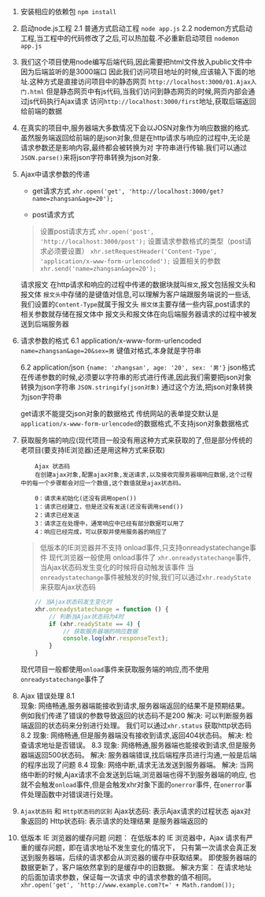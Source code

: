 1. 安装相应的依赖包
    `npm install`
2. 启动node.js工程
    2.1 普通方式启动工程
    `node app.js`
    2.2 nodemon方式启动工程,当工程中的代码修改了之后,可以热加载.不必重新启动项目
    `nodemon app.js`

3. 我们这个项目使用node编写后端代码,因此需要把html文件放入public文件中
   因为后端监听的是3000端口
   因此我们访问项目地址的时候,应该输入下面的地址.这种方式是直接访问项目中的静态网页
   `http://localhost:3000/01.Ajax入门.html`
   但是静态网页中有js代码,当我们访问到静态网页的时候,网页内部会通过js代码执行Ajax请求
   访问`http://localhost:3000/first`地址,获取后端返回给前端的数据

4. 
   在真实的项目中,服务器端大多数情况下会以JOSN对象作为响应数据的格式.
   虽然服务端返回给前端的是json对象,但是在http请求与响应的过程中,无论是请求参数还是影响内容,最终都会被转换为对   字符串进行传输.我们可以通过 `JSON.parse()`来将json字符串转换为json对象.

5. Ajax中请求参数的传递
    - get请求方式
    `xhr.open('get', 'http://localhost:3000/get?name=zhangsan&age=20');`

    - post请求方式
    > 设置post请求方式
    `xhr.open('post', 'http://localhost:3000/post');`
    > 设置请求参数格式的类型（post请求必须要设置）
    `xhr.setRequestHeader('Content-Type', 'application/x-www-form-urlencoded');`
    > 设置相关的参数
    `xhr.send('name=zhangsan&age=20');`

    请求报文
        在http请求和响应的过程中传递的数据块就叫`报文`,报文包括报文头和报文体
        `报文头`中存储的是键值对信息,可以理解为客户端跟服务端说的一些话,我们设置的`Content-Type`就属于报文头
        `报文体`主要存储一些内容,post请求的相关参数就存储在报文体中
        报文头和报文体在向后端服务器请求的过程中被发送到后端服务器

6. 请求参数的格式
    6.1 application/x-www-form-urlencoded
    `name=zhangsan&age=20&sex=男`  键值对格式,本身就是字符串

    6.2 application/json
    `{name: 'zhangsan', age: '20', sex: '男'}`  json格式
    在传递参数的时候,必须要以字符串的形式进行传递,因此我们需要把json对象转换为json字符串
    `JSON.stringify(json对象)` 通过这个方法,把json对象转换为json字符串

    get请求不能提交json对象的数据格式
    传统网站的表单提交默认是`application/x-www-form-urlencoded`的数据格式,不支持json对象数据格式

7. 获取服务端的响应(现代项目一般没有用这种方式来获取的了,但是部分传统的老项目(要支持IE浏览器)还是用这种方式来获取)
    ```
        Ajax 状态码
        在创建ajax对象,配置ajax对象,发送请求,以及接收完服务器端响应数据,这个过程中的每一个步骤都会对应一个数值,这个数值就是ajax状态码。

        0：请求未初始化(还没有调用open())
        1：请求已经建立，但是还没有发送(还没有调用send())
        2：请求已经发送
        3：请求正在处理中，通常响应中已经有部分数据可以用了
        4：响应已经完成，可以获取并使用服务器的响应了
    ```
    > 低版本的IE浏览器并不支持 onload事件,只支持onreadystatechange事件
    > 现代浏览器一般使用 onload事件了
    `xhr.onreadystatechange`事件,当Ajax状态码发生变化的时候将自动触发该事件
    当`onreadystatechange`事件被触发的时候,我们可以通过`xhr.readyState`来获取Ajax状态码
    ```js
        // 当Ajax状态码发生变化时
        xhr.onreadystatechange = function () {
            // 判断当Ajax状态码为4时
            if (xhr.readyState == 4) {
                // 获取服务器端的响应数据
                console.log(xhr.responseText);
            }
        }
    ```

    现代项目一般都使用`onload`事件来获取服务端的响应,而不使用`onreadystatechange`事件了

8. Ajax 错误处理
    8.1  
        现象:
            网络畅通,服务器端能接收到请求,服务器端返回的结果不是预期结果。
            例如我们传递了错误的参数导致返回的状态码不是200
        解决:
            可以判断服务器端返回的状态码来分别进行处理。
            我们可以通过`xhr.status` 获取http状态码
    8.2
        现象:
            网络畅通,但是服务器端没有接收到请求,返回404状态码。
        解决:
            检查请求地址是否错误。
    8.3
        现象:
            网络畅通,服务器端也能接收到请求,但是服务器端返回500状态码。
        解决:
            服务器端错误,找后端程序员进行沟通,一般是后端的程序出现了问题
    8.4
        现象:
            网络中断,请求无法发送到服务器端。
        解决:
            当网络中断的时候,Ajax请求不会发送到后端,浏览器端也得不到服务器端的响应,
            也就不会触发`onload`事件,但是会触发xhr对象下面的`onerror`事件,
            在`onerror`事件处理函数中对错误进行处理。

9. `Ajax状态码` 和 `Http状态码的区别`
    Ajax状态码: 表示Ajax请求的过程状态 ajax对象返回的
    Http状态码: 表示请求的处理结果 是服务器端返回的

10. 低版本 IE 浏览器的缓存问题
    问题：
        在低版本的 IE 浏览器中，Ajax 请求有严重的缓存问题，即在请求地址不发生变化的情况下，
        只有第一次请求会真正发送到服务器端，后续的请求都会从浏览器的缓存中获取结果。
        即使服务器端的数据更新了，客户端依然拿到的是缓存中的旧数据。
    解决方案：
        在请求地址的后面加请求参数，保证每一次请求 中的请求参数的值不相同。 
        `xhr.open('get', 'http://www.example.com?t=' + Math.random());`











